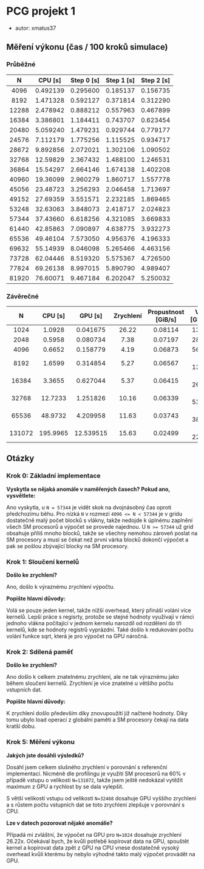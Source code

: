 # PCG projekt 1
- autor: xmatus37

## Měření výkonu (čas / 100 kroků simulace)

### Průběžné
|   N   | CPU [s]  | Step 0 [s] | Step 1 [s] | Step 2 [s] |
|:-----:|----------|------------|------------|------------|
|  4096 | 0.492139 |   0.295600 |   0.185137 |   0.156735 |
|  8192 | 1.471328 |   0.592127 |   0.371814 |   0.312290 |
| 12288 | 2.478942 |   0.888212 |   0.557963 |   0.467899 |
| 16384 | 3.386801 |   1.184411 |   0.743707 |   0.623454 |
| 20480 | 5.059240 |   1.479231 |   0.929744 |   0.779177 |
| 24576 | 7.112179 |   1.775256 |   1.115525 |   0.934717 |
| 28672 | 9.892856 |   2.072021 |   1.302106 |   1.090502 |
| 32768 | 12.59829 |   2.367432 |   1.488100 |   1.246531 |
| 36864 | 15.54297 |   2.664146 |   1.674138 |   1.402208 |
| 40960 | 19.36099 |   2.960279 |   1.860717 |   1.557778 |
| 45056 | 23.48723 |   3.256293 |   2.046458 |   1.713697 |
| 49152 | 27.69359 |   3.551571 |   2.232185 |   1.869465 |
| 53248 | 32.63063 |   3.848073 |   2.418717 |   2.024823 |
| 57344 | 37.43660 |   6.618256 |   4.321085 |   3.669833 |
| 61440 | 42.85863 |   7.090897 |   4.638775 |   3.932273 |
| 65536 | 49.46104 |   7.573050 |   4.956376 |   4.196333 |
| 69632 | 55.14939 |   8.046098 |   5.265466 |   4.463156 |
| 73728 | 62.04446 |   8.519320 |   5.575367 |   4.726500 |
| 77824 | 69.26138 |   8.997015 |   5.890790 |   4.989407 |
| 81920 | 76.60071 |   9.467184 |   6.202047 |   5.250032 |

### Závěrečné
|    N   |  CPU [s] |   GPU [s] | Zrychlení | Propustnost [GiB/s] | Výkon [GFLOPS] |
|:------:|:--------:|:---------:|:---------:|:-------------------:|:--------------:|
|   1024 |   1.0928 |  0.041675 |     26.22 |             0.08114 |        138.224 |
|   2048 |   0.5958 |  0.080734 |      7.38 |             0.07197 |        280.090 |
|   4096 |   0.6652 |  0.158779 |      4.19 |             0.06873 |        564.184 |
|   8192 |   1.6599 |  0.314854 |      5.27 |             0.06567 |      1 131.507 |
|  16384 |   3.3655 |  0.627044 |      5.37 |             0.06415 |      2 267.253 |
|  32768 |  12.7233 |  1.251826 |     10.16 |             0.06339 |      4 538.837 |
|  65536 |  48.9732 |  4.209958 |     11.63 |             0.03743 |      5 387.500 |
| 131072 | 195.9965 | 12.539515 |     15.63 |             0.02499 |      7 221.229 |

## Otázky

### Krok 0: Základní implementace
**Vyskytla se nějaká anomále v naměřených časech? Pokud ano, vysvětlete:**

Ano vyskytla, u `N = 57344` je vidět skok na dvojnásobný čas oproti předchozímu běhu.
Pro nízká `N` v rozmezí `4096 <= N < 57344` je v gridu dostatečně malý počet blocků
s vlákny, takže nedojde k úplnému zaplnění všech SM procesorů a výpočet se provede
najednou. U `N >= 57344` už grid obsahuje příliš mnoho blocků, takže se všechny nemohou
zároveň poslat na SM procesory a musí se čekat než první várka blocků dokončí výpočet
a pak se pošlou zbývající blocky na SM procesory.


### Krok 1: Sloučení kernelů
**Došlo ke zrychlení?**

Ano, došlo k výraznému zrychlení výpočtu.

**Popište hlavní důvody:**

Volá se pouze jeden kernel, takže nižší overhead, který přináší volání více kernelů.
Lepší práce s regisrty, protože se stejné hodnoty využívají v rámci jednoho vlákna
počítající v jednom kernelu narozdíl od rozdělení do tří kernelů, kde se hodnoty registrů
vyprázdní. Také došlo k redukování počtu volání funkce sqrt, která je pro výpočet na GPU
náročná.

### Krok 2: Sdílená paměť
**Došlo ke zrychlení?**

Ano došlo k celkem znatelnému zrychlení, ale ne tak výraznému jako během sloučení kernelů.
Zrychlení je více znatelné u většího počtu vstupních dat.

**Popište hlavní důvody:**

K zrychlení došlo především díky znovupoužítí již načtené hodnoty. Díky tomu ubylo
load operací z globální paměti a SM procesory čekají na data kratší dobu. 

### Krok 5: Měření výkonu
**Jakých jste dosáhli výsledků?**

Dosáhl jsem celkem slušného zrychlení v porovnání s referenční implementací.
Nicméně dle profilingu je využití SM procesorů na 60% v případě vstupu
o velikosti `N=131072`, takže jsem ještě nedokázal vytěžit maximum z GPU
a rychlost by se dala vylepšit.

S větší velikostí vstupu od velikosti `N=32468` dosahuje GPU vyššího
zrychlení a s růstem počtu vstupních dat se toto zrychlení zlepšuje
v porovnání s CPU.

**Lze v datech pozorovat nějaké anomálie?**

Případá mi zvláštní, že výpočet na GPU pro `N=1024` dosahuje zrychlení 26.22x.
Očekával bych, že kvůli potřebě kopírovat data na GPU, spouštět kernel a kopírovat
data zpět z GPU na CPU vnese dostatečně vysoký overhead kvůli kterému by nebylo
výhodné takto malý výpočet provádět na GPU.
